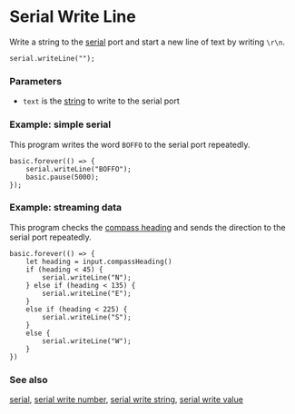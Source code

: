 # Serial Write Line

Write a string to the [serial](/device/serial) port and start a new line of text by writing `\r\n`.

```sig
serial.writeLine("");
```

### Parameters

* `text` is the [string](/reference/types/string) to write to the serial port

### Example: simple serial

This program writes the word `BOFFO` to the serial port repeatedly.

```blocks
basic.forever(() => {
    serial.writeLine("BOFFO");
    basic.pause(5000);
});
```

### Example: streaming data

This program checks the [compass heading](/reference/input/compass-heading) and sends the direction to the serial port repeatedly.

```blocks
basic.forever(() => {
    let heading = input.compassHeading()
    if (heading < 45) {
        serial.writeLine("N");
    } else if (heading < 135) {
        serial.writeLine("E");
    }
    else if (heading < 225) {
        serial.writeLine("S");
    }
    else {
        serial.writeLine("W");
    }
})
```

### See also

[serial](/device/serial), [serial write number](/reference/serial/write-number), [serial write string](/reference/serial/write-string), [serial write value](/reference/serial/write-value)